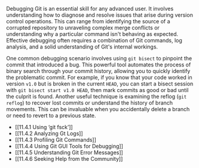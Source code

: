 Debugging Git is an essential skill for any advanced user. It involves understanding how to diagnose and resolve issues that arise during version control operations. This can range from identifying the source of a corrupted repository to unraveling complex merge conflicts or understanding why a particular command isn't behaving as expected. Effective debugging often requires a combination of Git commands, log analysis, and a solid understanding of Git's internal workings.

One common debugging scenario involves using `git bisect` to pinpoint the commit that introduced a bug. This powerful tool automates the process of binary search through your commit history, allowing you to quickly identify the problematic commit. For example, if you know that your code worked in version `v1.0` but is broken in the current `HEAD`, you can start a bisect session with `git bisect start v1.0 HEAD`, then mark commits as good or bad until the culprit is found. Another useful technique is examining the reflog (`git reflog`) to recover lost commits or understand the history of branch movements. This can be invaluable when you accidentally delete a branch or need to revert to a previous state.

- [[11.4.1 Using ‘git fsck’]]
- [[11.4.2 Analyzing Gt Logs]]
- [[11.4.3 Profiling Git Commands]]
- [[11.4.4 Using Git GUI Tools for Debugging]]
- [[11.4.5 Understanding Git Error Messages]]
- [[11.4.6 Seeking Help from the Community]]